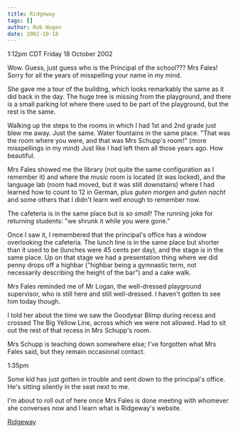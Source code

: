 ```yaml
---
title: Ridgeway
tags: []
author: Rob Nugen
date: 2002-10-18
---
```


<p class=date>1:12pm CDT Friday 18 October 2002</p>

<p>Wow.  Guess, just guess who is the Principal of the school???  Mrs
Fales!  Sorry for all the years of misspelling your name in my mind.</p>

<p>She gave me a tour of the building, which looks remarkably the same
as it did back in the day.  The huge tree is missing from the
playground, and there is a small parking lot where there used to be
part of the playground, but the rest is the same.</p>

<p>Walking up the steps to the rooms in which I had 1st and 2nd grade
just blew me away.  Just the same.  Water fountains in the same place.
"That was the room where you were, and that was Mrs Schupp's room!"
(more misspellings in my mind) Just like I had left them all those
years ago.  How beautiful.</p>

<p>Mrs Fales showed me the library (not quite the same configuration
as I remember it) and where the music room is located (it was locked),
and the language lab (room had moved, but it was still downstairs)
where I had learned how to count to 12 in German, plus <em>guten
morgen</em> and <em>guten nacht</em> and some others that I didn't
learn well enough to remember now.</p>

<p>The cafeteria is in the same place but is <em>so small!</em> The
running joke for returning students: "we shrunk it while you were
gone."</p>

<p>Once I saw it, I remembered that the principal's office has a
window overlooking the cafeteria.  The lunch line is in the same place
but shorter than it used to be (lunches were 45 cents per day), and
the stage is in the same place.  Up on that stage we had a
presentation thing where we did penny drops off a highbar ("highbar
being a gymnastic term, not necessarily describing the height of the
bar") and a cake walk.</p>

<p>Mrs Fales reminded me of Mr Logan, the well-dressed playground
supervisor, who is still here and still well-dressed.  I haven't
gotten to see him today though.</p>

<p>I told her about the time we saw the Goodyear Blimp during recess
and crossed The Big Yellow Line, across which we were not allowed.
Had to sit out the rest of that recess in Mrs Schupp's room.</p>

<p>Mrs Schupp is teaching down somewhere else; I've forgotten what Mrs
Fales said, but they remain occasional contact.</p>

<p class=date>1:35pm</p>

<p>Some kid has just gotten in trouble and sent down to the
principal's office.  He's sitting silently in the seat next to me.</p>

<p>I'm about to roll out of here once Mrs Fales is done meeting with
whomever she converses now and I learn what is Ridgeway's website.</p>

<p><a href="https://www.columbia.k12.mo.us/rwe/">Ridgeway</a></p>
